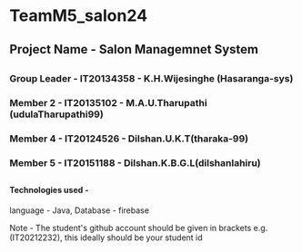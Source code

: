# TeamM5_salon24

## Project Name - Salon Managemnet System
##
### Group Leader - IT20134358 - K.H.Wijesinghe (Hasaranga-sys)
### Member 2 - IT20135102 - M.A.U.Tharupathi (udulaTharupathi99)
### Member 4 - IT20124526 - Dilshan.U.K.T(tharaka-99)
### Member 5 - IT20151188 - Dilshan.K.B.G.L(dilshanlahiru)

##

#### Technologies used - 
language - Java,
Database - firebase

Note - The student's github account should be given in brackets e.g. (IT20212232), this ideally should be your student id 
